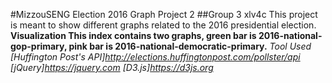 #MizzouSENG Election 2016 Graph Project 2
##Group 3 xlv4c
This project is meant to show different graphs related to the 2016 presidential election.
**Visualization
This index contains two graphs, green bar is 2016-national-gop-primary, pink bar is 2016-national-democratic-primary.**
*Tool Used
[Huffington Post's API]http://elections.huffingtonpost.com/pollster/api
[jQuery]https://jquery.com
[D3.js]https://d3js.org*
